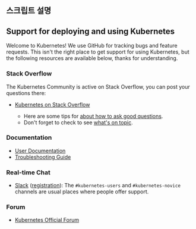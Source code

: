 ## 스크립트 설명

## Support for deploying and using Kubernetes

Welcome to Kubernetes! We use GitHub for tracking bugs and feature requests.
This isn't the right place to get support for using Kubernetes, but the following
resources are available below, thanks for understanding.

### Stack Overflow

The Kubernetes Community is active on Stack Overflow, you can post your questions there:

* [Kubernetes on Stack Overflow](https://stackoverflow.com/questions/tagged/kubernetes)

  * Here are some tips for [about how to ask good questions](https://stackoverflow.com/help/how-to-ask).
  * Don't forget to check to see [what's on topic](https://stackoverflow.com/help/on-topic).

### Documentation

* [User Documentation](https://kubernetes.io/docs/)
* [Troubleshooting Guide](https://kubernetes.io/docs/tasks/debug/)

### Real-time Chat

* [Slack](https://kubernetes.slack.com) ([registration](https://slack.k8s.io)):
The `#kubernetes-users` and `#kubernetes-novice` channels are usual places where
people offer support.

### Forum

* [Kubernetes Official Forum](https://discuss.kubernetes.io)
